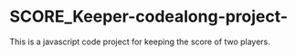 # SCORE_Keeper-codealong-project-

This is a javascript code project for keeping the score of two players. 
